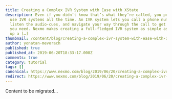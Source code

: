 ```yaml
---
title: Creating a Complex IVR System with Ease with XState
description: Even if you didn’t know that’s what they’re called, you probably
  use IVR systems all the time. An IVR system lets you call a phone number,
  listen the audio-cues, and navigate your way through the call to get the info
  you need. Nexmo makes creating a full-fledged IVR system as simple as spinning
  up a […]
thumbnail: /content/blog/creating-a-complex-ivr-system-with-ease-with-xstate-dr/unnamed.jpg
author: yonatan-mevorach
published: true
published_at: 2019-06-20T18:33:17.000Z
comments: true
category: tutorial
tags: []
canonical: https://www.nexmo.com/blog/2019/06/20/creating-a-complex-ivr-system-with-ease-with-xstate-dr
redirect: https://www.nexmo.com/blog/2019/06/20/creating-a-complex-ivr-system-with-ease-with-xstate-dr
---
```


Content to be migrated...
